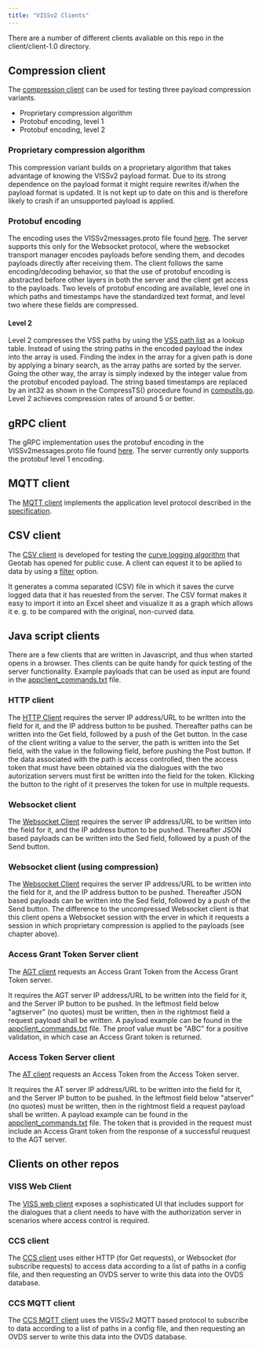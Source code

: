 ```yaml
---
title: "VISSv2 Clients"
---
```


There are a number of different clients avaliable on this repo in the client/client-1.0 directory.

## Compression client
The [compression client](https://github.com/w3c/automotive-viss2/blob/master/client/client-1.0/compress_client/compress_client.go) can be used for testing three payload compression variants.
* Proprietary compression algorithm
* Protobuf encoding, level 1
* Protobuf encoding, level 2

### Proprietary compression algorithm
This compression variant builds on a proprietary algorithm that takes advantage of knowing the VISSv2 payload format.
Due to its strong dependence on the payload format it might require rewrites if/when the payload format is updated.
It is not kept up to date on this and is therefore likely to crash if an unsupported payload is applied.

### Protobuf encoding
The encoding uses the VISSv2messages.proto file found [here](https://github.com/w3c/automotive-viss2/tree/master/protobuf).
The server supports this only for the Websocket protocol, where the websocket transport manager encodes payloads before sending them,
and decodes payloads directly after receiving them. The client follows the same encoding/decoding behavior,
so that the use of protobuf encoding is abstracted before other layers in both the server and the client get access to the payloads.
Two levels of protobuf encoding are available, level one in which paths and timestamps have the standardized text format,
and level two where these fields are compressed.

#### Level 2
Level 2 compresses the VSS paths by using the [VSS path list](/automotive-viss2/server#pathlist-file-generation) as a lookup table.
Instead of using the string paths in the encoded payload the index into the array is used.
Finding the index in the array for a given path is done by applying a binary search, as the array paths are sorted by the server.
Going the other way, the array is simply indexed by the integer value from the protobuf encoded payload.
The string based timestamps are replaced by an int32 as shown in the CompressTS() procedure found in [computils.go](https://github.com/w3c/automotive-viss2/blob/master/utils/computils.go).
Level 2 achieves compression rates of around 5 or better.

## gRPC client
The gRPC implementation uses the protobuf encoding in the VISSv2messages.proto file found [here](https://github.com/w3c/automotive-viss2/tree/master/grpc_pb).
The server currently only supports the protobuf level 1 encoding.

## MQTT client
The [MQTT client]() implements the application level protocol described in the [specification](https://raw.githack.com/w3c/automotive/gh-pages/spec/VISSv2_Transport.html#application-level-protocol).

## CSV client
The [CSV client]() is developed for testing the [curve logging algorithm](https://www.geotab.com/blog/gps-logging-curve-algorithm/) that Geotab has opened for public cuse.
A client can equest it to be aplied to data by using a [filter](https://raw.githack.com/w3c/automotive/gh-pages/spec/VISSv2_Core.html#curvelog-filter-operation) option.

It generates a comma separated (CSV) file in which it saves the curve logged data that it has reuested from the server.
The CSV format makes it easy to import it into an Excel sheet and visualize it as a graph which allows it e. g. to be compared with the original, non-curved data.

## Java script clients
There are a few clients that are written in Javascript, and thus when started opens in a browser.
Thes clients can be quite handy for quick testing of the server functionality.
Example payloads that can be used as input are found in the [appclient_commands.txt](https://github.com/w3c/automotive-viss2/blob/master/client/client-1.0/Javascript/appclient_commands.txt) file.

### HTTP client
The [HTTP Client](file:///home/ubjorken/Proj/w3c/WAII/client/client-1.0/Javascript/httpclient.html)
requires the server IP address/URL to be written into the field for it, and the IP address button to be pushed.
Thereafter paths can be written into the Get field, followed by a push of the Get button.
In the case of the client writing a value to the server, the path is written into the Set field, with the value in the following field, before pushing the Post button.
If the data associated with the path is access controlled, then the access token that must have been obtained via the dialogues with the two autorization servers
must first be written into the field for the token. Klicking the button to the right of it preserves the token for use in multple requests.

### Websocket client
The [Websocket Client](https://github.com/w3c/automotive-viss2/blob/master/client/client-1.0/Javascript/wsclient_uncompressed.html)
requires the server IP address/URL to be written into the field for it, and the IP address button to be pushed.
Thereafter JSON based payloads can be written into the Sed field, followed by a push of the Send button.

### Websocket client (using compression)
The [Websocket Client](https://github.com/w3c/automotive-viss2/blob/master/client/client-1.0/Javascript/wsclient_compressed.html)
requires the server IP address/URL to be written into the field for it, and the IP address button to be pushed.
Thereafter JSON based payloads can be written into the Sed field, followed by a push of the Send button.
The difference to the uncompressed Websocket client is that this client opens a Websocket session with the erver in which it requests a session in which
proprietary compression is applied to the payloads (see chapter above).

### Access Grant Token Server client
The [AGT client](https://github.com/w3c/automotive-viss2/blob/master/client/client-1.0/Javascript/agtclient.html)
requests an Access Grant Token from the Access Grant Token server.

It requires the AGT server IP address/URL to be written into the field for it, and the Server IP button to be pushed.
In the leftmost field below "agtserver" (no quotes) must be written, then in the rightmost field a request payload shall be written.
A payload example can be found in the [appclient_commands.txt](https://github.com/w3c/automotive-viss2/blob/master/client/client-1.0/Javascript/appclient_commands.txt) file.
The proof value must be "ABC" for a positive validation, in which case an Access Grant token is returned.

### Access Token Server client
The [AT client](https://github.com/w3c/automotive-viss2/blob/master/client/client-1.0/Javascript/atclient.html)
requests an Access Token from the Access Token server.

It requires the AT server IP address/URL to be written into the field for it, and the Server IP button to be pushed.
In the leftmost field below "atserver" (no quotes) must be written, then in the rightmost field a request payload shall be written.
A payload example can be found in the [appclient_commands.txt](https://github.com/w3c/automotive-viss2/blob/master/client/client-1.0/Javascript/appclient_commands.txt) file.
The token that is provided in the request must include an Access Grant token from the response of a successful reuquest to the AGT server.

## Clients on other repos

### VISS Web Client
The [VISS web client](https://github.com/nicslabdev/viss-web-client) exposes a sophisticated UI that includes support for the dialogues that a client needs
to have with the authorization server in scenarios where access control is required.

### CCS client
The [CCS client](https://github.com/COVESA/ccs-components/blob/master/ovds/client/ccs-client.go) uses either HTTP (for Get requests), or Websocket (for subscribe requests)
to access data according to a list of paths in a config file, and then requesting an OVDS server to write this data into the OVDS database.

### CCS MQTT client
The [CCS MQTT client](https://github.com/COVESA/ccs-components/blob/master/ovds/client/mqtt-client/mqtt_client.go) uses the VISSv2 MQTT based protocol to subscribe to
data according to a list of paths in a config file, and then requesting an OVDS server to write this data into the OVDS database.
